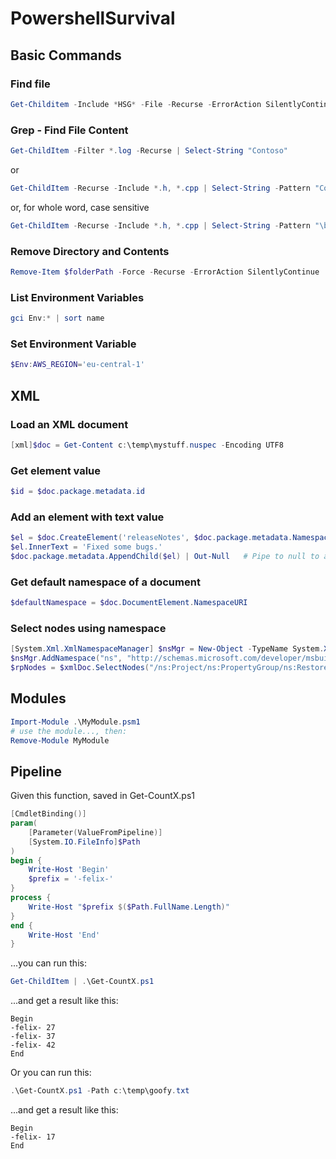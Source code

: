 # PowershellSurvival

## Basic Commands

### Find file
```powershell
Get-Childitem -Include *HSG* -File -Recurse -ErrorAction SilentlyContinue | Where-Object { $_.LastWriteTime -ge $FindDate }
```

### Grep - Find File Content
```powershell
Get-ChildItem -Filter *.log -Recurse | Select-String "Contoso"
```
or
```powershell
Get-ChildItem -Recurse -Include *.h, *.cpp | Select-String -Pattern "Contoso|Pontoso"
```
or, for whole word, case sensitive
```powershell
Get-ChildItem -Recurse -Include *.h, *.cpp | Select-String -Pattern "\bContoso\b" -CaseSensitive
```

### Remove Directory and Contents
```powershell
Remove-Item $folderPath -Force -Recurse -ErrorAction SilentlyContinue
```

### List Environment Variables
```powershell
gci Env:* | sort name
```

### Set Environment Variable
```powershell
$Env:AWS_REGION='eu-central-1'
```

## XML

### Load an XML document
```powershell
[xml]$doc = Get-Content c:\temp\mystuff.nuspec -Encoding UTF8
```

### Get element value
```powershell
$id = $doc.package.metadata.id
```

### Add an element with text value
```powershell
$el = $doc.CreateElement('releaseNotes', $doc.package.metadata.NamespaceURI)
$el.InnerText = 'Fixed some bugs.'
$doc.package.metadata.AppendChild($el) | Out-Null   # Pipe to null to avoid dumping large output to console
```

### Get default namespace of a document
```powershell
$defaultNamespace = $doc.DocumentElement.NamespaceURI
```

### Select nodes using namespace
```powershell
[System.Xml.XmlNamespaceManager] $nsMgr = New-Object -TypeName System.Xml.XmlNamespaceManager -ArgumentList $xmlDoc.NameTable
$nsMgr.AddNamespace("ns", "http://schemas.microsoft.com/developer/msbuild/2003");
$rpNodes = $xmlDoc.SelectNodes("/ns:Project/ns:PropertyGroup/ns:RestorePackages", $nsMgr);
```

## Modules
```powershell
Import-Module .\MyModule.psm1
# use the module..., then:
Remove-Module MyModule
```
## Pipeline
Given this function, saved in Get-CountX.ps1
```powershell
[CmdletBinding()]
param(
    [Parameter(ValueFromPipeline)]
    [System.IO.FileInfo]$Path
)
begin {
    Write-Host 'Begin'
    $prefix = '-felix-'
}
process {
    Write-Host "$prefix $($Path.FullName.Length)"
}
end {
    Write-Host 'End'
}
```
...you can run this:
```powershell
Get-ChildItem | .\Get-CountX.ps1
```
...and get a result like this:
```
Begin
-felix- 27
-felix- 37
-felix- 42
End
```
Or you can run this:
```powershell
.\Get-CountX.ps1 -Path c:\temp\goofy.txt
```
...and get a result like this:
```
Begin
-felix- 17
End
```
